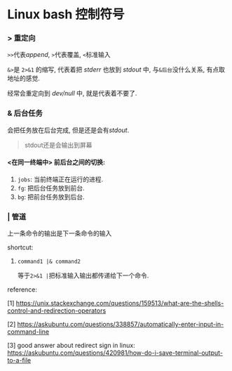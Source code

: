 # Linux bash 控制符号

### > 重定向

`>>`代表*append*, `>`代表覆盖, `<`标准输入

`&>`是 `2>&1` 的缩写, 代表着把 *stderr* 也放到 *stdout* 中, 与`&后台`没什么关系, 有点取地址的感觉.

经常会重定向到 *dev/null* 中,  就是代表着不要了.



### & 后台任务

会把任务放在后台完成, 但是还是会有*stdout*.

> stdout还是会输出到屏幕



#### <在同一终端中> 前后台之间的切换:

1. `jobs`: 当前终端正在运行的进程.
2. `fg`: 把后台任务放到前台.
3. `bg`: 把前台任务放到后台.



### | 管道

上一条命令的输出是下一条命令的输入



shortcut:

1. `command1 |& command2` 

    等于`2>&1 |`把标准输入输出都传递给下一个命令.



reference:

[1] https://unix.stackexchange.com/questions/159513/what-are-the-shells-control-and-redirection-operators

[2] https://askubuntu.com/questions/338857/automatically-enter-input-in-command-line

[3] good answer about redirect sign in linux: https://askubuntu.com/questions/420981/how-do-i-save-terminal-output-to-a-file